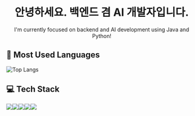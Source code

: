 <h1 align="center">안녕하세요. 백엔드 겸 AI 개발자입니다.</h1>
<p align="center">I'm currently focused on backend and AI development using Java and Python!</p>



## 🔧 Most Used Languages  
![Top Langs](https://github-readme-stats.vercel.app/api/top-langs/?username=hammer8130&layout=compact&theme=tokyonight)

## 💻 Tech Stack  
<img src="https://img.shields.io/badge/Java-007396?style=flat-square&logo=java&logoColor=white"/><img src="https://img.shields.io/badge/SpringBoot-6DB33F?style=flat-square&logo=springboot&logoColor=white"/><img src="https://img.shields.io/badge/FastAPI-009688?style=flat-square&logo=fastapi&logoColor=white"/><img src="https://img.shields.io/badge/Python-3776AB?style=flat-square&logo=python&logoColor=white"/><img src="https://img.shields.io/badge/MySQL-4479A1?style=flat-square&logo=mysql&logoColor=white"/>

